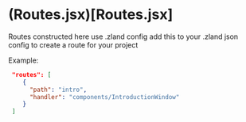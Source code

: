 

<!-- Start filetemplates/Routes.jsx -->

# (Routes.jsx)[Routes.jsx]

Routes constructed here use .zland config add this to your .zland json config to create a route for your project

Example:
```json
 "routes": [
    {
      "path": "intro",
      "handler": "components/IntroductionWindow"
    }
 ]
```

<!-- End filetemplates/Routes.jsx -->

